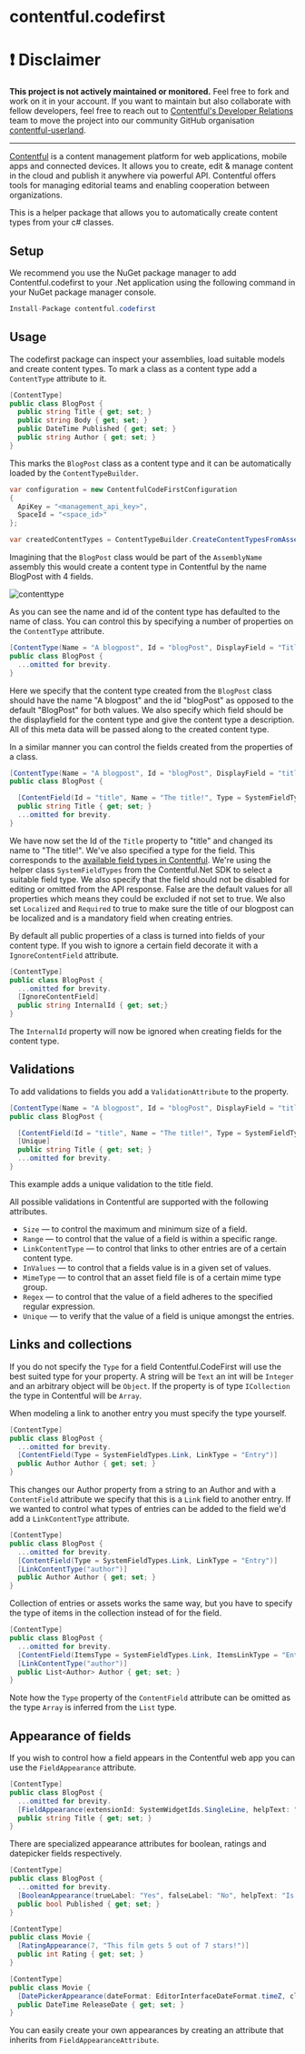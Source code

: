 # contentful.codefirst

❗ Disclaimer
=====

**This project is not actively maintained or monitored.** Feel free to fork and work on it in your account. If you want to maintain but also collaborate with fellow developers, feel free to reach out to [Contentful's Developer Relations](mailto:devrel-mkt@contentful.com) team to move the project into our community GitHub organisation [contentful-userland](https://github.com/contentful-userland/).

-----

[Contentful](https://www.contentful.com) is a content management platform for web applications, mobile apps and connected devices. It allows you to create, edit & manage content in the cloud and publish it anywhere via powerful API. Contentful offers tools for managing editorial teams and enabling cooperation between organizations.

This is a helper package that allows you to automatically create content types from your c# classes.

## Setup

We recommend you use the NuGet package manager to add Contentful.codefirst to your .Net application using the following command in your NuGet package manager console.

```csharp
Install-Package contentful.codefirst
```

## Usage

The codefirst package can inspect your assemblies, load suitable models and create content types. To mark a class as a content type add a `ContentType` attribute to it.

```csharp
[ContentType]
public class BlogPost {
  public string Title { get; set; }
  public string Body { get; set; }
  public DateTime Published { get; set; }
  public string Author { get; set; }
}
```

This marks the `BlogPost` class as a content type and it can be automatically loaded by the `ContentTypeBuilder`.

```csharp
var configuration = new ContentfulCodeFirstConfiguration 
{
  ApiKey = "<management_api_key>",
  SpaceId = "<space_id>"
};

var createdContentTypes = ContentTypeBuilder.CreateContentTypesFromAssembly("AssemblyName", configuration);
```

Imagining that the `BlogPost` class would be part of the `AssemblyName` assembly this would create a content type in Contentful by the name BlogPost with 4 fields.

![contenttype](https://user-images.githubusercontent.com/1835323/32037997-3ffc4dc8-ba28-11e7-9fe6-2589dce43470.PNG)

As you can see the name and id of the content type has defaulted to the name of class. You can control this by specifying a number of properties on the `ContentType` attribute.

```csharp
[ContentType(Name = "A blogpost", Id = "blogPost", DisplayField = "Title", Description = "A simple blog post content type")]
public class BlogPost {
  ...omitted for brevity.
}
```

Here we specify that the content type created from the `BlogPost` class should have the name "A blogpost" and the id "blogPost" as opposed to the default "BlogPost" for both values.
We also specify which field should be the displayfield for the content type and give the content type a description. All of this meta data will be passed along to the created content type.

In a similar manner you can control the fields created from the properties of a class.

```csharp
[ContentType(Name = "A blogpost", Id = "blogPost", DisplayField = "title", Description = "A simple blog post content type")]
public class BlogPost {

  [ContentField(Id = "title", Name = "The title!", Type = SystemFieldTypes.Symbol, Disabled = false, Omitted = false, Localized = true,  Required = true)]
  public string Title { get; set; }
  ...omitted for brevity.
}
```

We have now set the Id of the `Title` property to "title" and changed its name to "The title!". We've also specified a type for the field.
This corresponds to the [available field types in Contentful](https://www.contentful.com/developers/docs/concepts/data-model/#fields). We're using
the helper class `SystemFieldTypes` from the Contentful.Net SDK to select a suitable field type. We also specify that the field should not be disabled 
for editing or omitted from the API response. False are the default values for all properties which means they could be excluded if not set to true. We 
also set `Localized` and `Required` to true to make sure the title of our blogpost can be localized and is a mandatory field when creating entries.

By default all public properties of a class is turned into fields of your content type. If you wish to ignore a certain field decorate it with
a `IgnoreContentField` attribute.

```csharp
[ContentType]
public class BlogPost {
  ...omitted for brevity.
  [IgnoreContentField]
  public string InternalId { get; set;}
}
```

The `InternalId` property will now be ignored when creating fields for the content type.

## Validations

To add validations to fields you add a `ValidationAttribute` to the property.

```csharp
[ContentType(Name = "A blogpost", Id = "blogPost", DisplayField = "title", Description = "A simple blog post content type")]
public class BlogPost {

  [ContentField(Id = "title", Name = "The title!", Type = SystemFieldTypes.Symbol, Disabled = false, Omitted = false, Localized = true,  Required = true)]
  [Unique]
  public string Title { get; set; }
  ...omitted for brevity.
}
```

This example adds a unique validation to the title field.

All possible validations in Contentful are supported with the following attributes.

- `Size` &mdash; to control the maximum and minimum size of a field.
- `Range` &mdash; to control that the value of a field is within a specific range.
- `LinkContentType` &mdash; to control that links to other entries are of a certain content type.
- `InValues` &mdash; to control that a fields value is in a given set of values.
- `MimeType` &mdash; to control that an asset field file is of a certain mime type group.
- `Regex` &mdash; to control that the value of a field adheres to the specified regular expression.
- `Unique` &mdash; to verify that the value of a field is unique amongst the entries.

## Links and collections

If you do not specify the `Type` for a field Contentful.CodeFirst will use the best suited type for your property. A string will be `Text` an int will be `Integer` and an arbitrary object will be `Object`. If the property is of type `ICollection` the type in Contentful will be `Array`.

When modeling a link to another entry you must specify the type yourself.

```csharp
[ContentType]
public class BlogPost {
  ...omitted for brevity.
  [ContentField(Type = SystemFieldTypes.Link, LinkType = "Entry")]
  public Author Author { get; set; }
}
```

This changes our Author property from a string to an Author and with a `ContentField` attribute we specify that this is a `Link` field to another entry. If we wanted to control what types of entries can be added to the field we'd add a `LinkContentType` attribute.

```csharp
[ContentType]
public class BlogPost {
  ...omitted for brevity.
  [ContentField(Type = SystemFieldTypes.Link, LinkType = "Entry")]
  [LinkContentType("author")]
  public Author Author { get; set; }
}
```

Collection of entries or assets works the same way, but you have to specify the type of items in the collection instead of for the field.

```csharp
[ContentType]
public class BlogPost {
  ...omitted for brevity.
  [ContentField(ItemsType = SystemFieldTypes.Link, ItemsLinkType = "Entry")]
  [LinkContentType("author")]
  public List<Author> Author { get; set; }
}
```

Note how the `Type` property of the `ContentField` attribute can be omitted as the type `Array` is inferred from the `List` type.

## Appearance of fields

If you wish to control how a field appears in the Contentful web app you can use the `FieldAppearance` attribute.

```csharp
[ContentType]
public class BlogPost {
  ...omitted for brevity.
  [FieldAppearance(extensionId: SystemWidgetIds.SingleLine, helpText: "The title of the blog post")]
  public string Title { get; set; }
}
```

There are specialized appearance attributes for boolean, ratings and datepicker fields respectively.

```csharp
[ContentType]
public class BlogPost {
  ...omitted for brevity.
  [BooleanAppearance(trueLabel: "Yes", falseLabel: "No", helpText: "Is this blog post published or not?")]
  public bool Published { get; set; }
}
```

```csharp
[ContentType]
public class Movie {
  [RatingAppearance(7, "This film gets 5 out of 7 stars!")]
  public int Rating { get; set; }
}
```

```csharp
[ContentType]
public class Movie {
  [DatePickerAppearance(dateFormat: EditorInterfaceDateFormat.timeZ, clockFormat: "am", helpText: "The release date.")]
  public DateTime ReleaseDate { get; set; }
}
```

You can easily create your own appearances by creating an attribute that inherits from `FieldAppearanceAttribute`.
